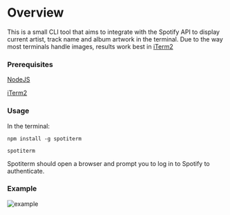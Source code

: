 # Overview

This is a small CLI tool that aims to integrate with the Spotify API to display current artist, track name and album artwork in the terminal. Due to the way most terminals handle images, results work best in [iTerm2](https://www.iterm2.com/)

### Prerequisites

[NodeJS](https://nodejs.org/en/)

[iTerm2](https://www.iterm2.com/)

### Usage

In the terminal:
```
npm install -g spotiterm
```
```
spotiterm
```
Spotiterm should open a browser and prompt you to log in to Spotify to authenticate.


### Example

![example](https://i.imgur.com/yhJuVLY.png) 
